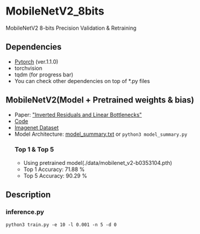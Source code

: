 # MobileNetV2_8bits
MobileNetV2 8-bits Precision Validation & Retraining

## Dependencies
- [Pytorch][pytorch] (ver.1.1.0)
- torchvision
- tqdm (for progress bar)
- You can check other dependencies on top of *.py files

## MobileNetV2(Model + Pretrained weights & bias)
- Paper: ["Inverted Residuals and Linear Bottlenecks"][paper] 
- [Code][code]
- [Imagenet Dataset][imagenet]
- Model Architecture: [model_summary.txt][model_summuary.txt] or 
```python3 model_summary.py```
  ### Top 1 & Top 5
  - Using pretrained model(./data/mobilenet_v2-b0353104.pth)
  - Top 1 Accuracy: 71.88 % 	 
  - Top 5 Accuracy: 90.29 %
 
## Description
### inference.py

~~~
python3 train.py -e 10 -l 0.001 -n 5 -d 0
~~~

[pytorch]: https://pytorch.org/
[paper]: https://arxiv.org/abs/1801.04381
[code]: https://pytorch.org/hub/pytorch_vision_mobilenet_v2/
[model_summuary.txt]: https://github.com/WheatBeer/MobileNetV2_8bits/blob/master/model_summary.txt
[imagenet]: http://www.image-net.org/challenges/LSVRC/2012/nonpub-downloads
